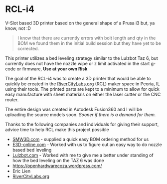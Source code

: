 # RCL-i4
V-Slot based 3D printer based on the general shape of a Prusa i3 but, ya know, not :D

> I know that there are currently errors with bolt length and qty in the BOM we found them in the initial build session but they have yet to be corrected.

This printer utilizes a bed leveling strategy similar to the Lulzbot Taz 6, but currently does not have the nozzle wipe or z limit activated in the start g-code or firmware,
  **Use at your own Risk**

The goal of the RCL-i4 was to create a 3D printer that would be able to quickly be created in the [RiverCityLabs.org](http://rivercitylabs.org) (RCL) maker space in Peoria, IL using their tools. The printed parts are kept to a minimum to allow for quick easy manufacture with sheet materials on either the laser cutter or the CNC router.

The entire design was created in Autodesk Fusion360 and I will be uploading the source models soon. *Sooner if there is a demand for them.*

Thanks to the following companies and individuals for giving their support, advice time to help RCL make this project possible
- [SMW3D.com](http://smw3d.com) - supplied a quick easy BOM ordering method for us
- [E3D-online.com](http://e3d-online.com) - Worked with us to figure out an easy way to do nozzle based bed leveling
- [Lulzbot.com](http://lulzbot.com) - Worked with me to give me a better under standing of how the bed leveling on the TAZ 6 was done
- https://openhardwarecoza.wordpress.com/
- Eric Lien
- [RiverCityLabs.org](http://rivercitylabs.org)
